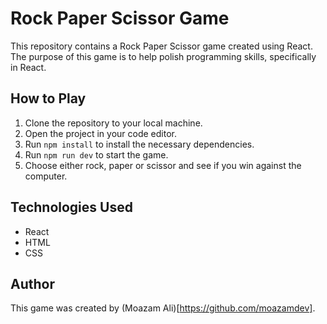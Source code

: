 # Rock Paper Scissor Game

This repository contains a Rock Paper Scissor game created using React. The purpose of this game is to help polish programming skills, specifically in React.

## How to Play

1. Clone the repository to your local machine.
2. Open the project in your code editor.
3. Run `npm install` to install the necessary dependencies.
4. Run `npm run dev` to start the game.
5. Choose either rock, paper or scissor and see if you win against the computer.

## Technologies Used

- React
- HTML
- CSS

## Author

This game was created by (Moazam Ali)[https://github.com/moazamdev].